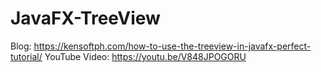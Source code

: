 # JavaFX-TreeView

Blog: https://kensoftph.com/how-to-use-the-treeview-in-javafx-perfect-tutorial/
YouTube Video: https://youtu.be/V848JPOGORU
